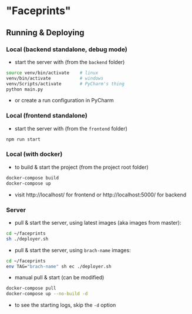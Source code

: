 # "Faceprints"

<!-- project info or something here idk --->

## Running & Deploying
### Local (backend standalone, debug mode)
- start the server with (from the `backend` folder)
```sh
source venv/bin/activate    # linux
venv/bin/activate           # windows
venv/Scripts/activate       # PyCharm's thing
python main.py
```
- or create a run configuration in PyCharm

### Local (frontend standalone)
- start the server with (from the `frontend` folder)
```sh
npm run start
```

### Local (with docker)
- to build & start the project (from the project root folder)
```sh
docker-compose build
docker-compose up
```
- visit http://localhost/ for frontend or http://localhost:5000/ for backend

### Server
- pull & start the server, using latest images (aka images from master):
```sh
cd ~/faceprints
sh ./deployer.sh
```
- pull & start the server, using `brach-name` images:
```sh
cd ~/faceprints
env TAG="brach-name" sh ec ./deployer.sh
```
- manual pull & start (can be modified)
```sh
docker-compose pull
docker-compose up --no-build -d
```
- to see the starting logs, skip the `-d` option
